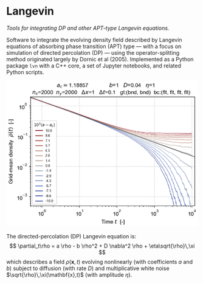 # Langevin

 _Tools for integrating DP and other APT-type Langevin equations._

Software to integrate the evolving density field described by Langevin equations of absorbing phase transition (APT) type — with a focus on simulation of directed percolation (DP) — using the operator-splitting method originated largely by Dornic et al (2005). Implemented as a Python package `lvn` with a C++ core, a set of Jupyter notebooks, and related Python scripts.


![Plot of grid-averaged density $\overline{\rho}(t)$ versus time, for an ensemble of simulations with $a$ taking values ranging symmetrically about criticality $a_c \approx 1.8857$ by up to $\Delta{a}=\pm 0.01$:](images/ρ_t_loglog.png)


The directed-percolation (DP) Langevin equation is:
$$
    \partial_t\rho
    =
    a \rho
    -
    b \rho^2
    +
    D \nabla^2 \rho
    +
    \eta\sqrt{\rho}\,\xi
$$
which describes a field $\rho(\mathbf{x},t)$ evolving nonlinearly (with coefficients $a$ and $b$) subject to diffusion (with rate $D$) and multiplicative white noise $\sqrt{\rho}\,\xi(\mathbf{x},t)$ (with amplitude $\eta$).
